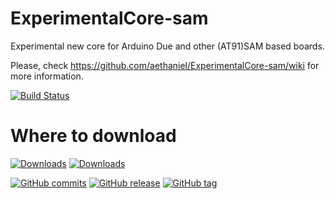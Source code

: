 # ExperimentalCore-sam
Experimental new core for Arduino Due and other (AT91)SAM based boards.

Please, check https://github.com/aethaniel/ExperimentalCore-sam/wiki for more information.

[![Build Status](https://travis-ci.org/luc-github/ExperimentalCore-sam.svg?branch=master)](https://travis-ci.org/aethaniel/ExperimentalCore-sam)

# Where to download
[![Downloads](https://img.shields.io/github/downloads/aethaniel/ExperimentalCore-sam/v0.1.0/total.svg)](https://github.com/aethaniel/ExperimentalCore-sam/releases/tag/v0.1.0)
[![Downloads](https://img.shields.io/github/downloads/aethaniel/ExperimentalCore-sam/latest/total.svg)](https://github.com/aethaniel/ExperimentalCore-sam/releases)

[![GitHub commits](https://img.shields.io/github/commits-since/aethaniel/ExperimentalCore-sam/v0.1.0.svg)](https://github.com/aethaniel/ExperimentalCore-sam/releases/tag/v0.1.0)
[![GitHub release](https://img.shields.io/github/release/aethaniel/ExperimentalCore-sam.svg)]()
[![GitHub tag](https://img.shields.io/github/tag/aethaniel/ExperimentalCore-sam.svg)]()
